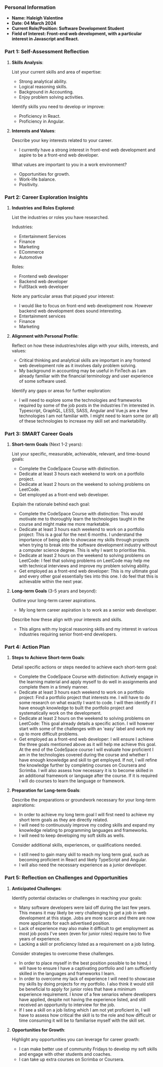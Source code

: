 
### Personal Information

- **Name:  Haleigh Valentine**
- **Date: 04 March 2024**
- **Current Role/Position: Software Development Student**
- **Field of Interest: Front-end web development, with a particular interest in Javascript and React.**

### Part 1: Self-Assessment Reflection

1. **Skills Analysis**:<br>

    List your current skills and area of expertise:
    
    - Strong analytical ability.
    - Logical reasoning skills.
    - Background in Accounting.
    - Enjoy problem solving activities.
    
    Identify skills you need to develop or improve:
    - Proficiency in React.
    - Proficiency in Angular.

3. **Interests and Values**:<br>

    Describe your key interests related to your career.
   
    - I currently have a strong interest in front-end web development and aspire to be a front-end web developer.

    What values are important to you in a work environment?
   
    - Opportunities for growth.
    - Work-life balance.
    - Positivity.

### Part 2: Career Exploration Insights

1. **Industries and Roles Explored**:<br>

    List the industries or roles you have researched.<br>
    
    Industries:
    - Entertainment Services
    - Finance
    - Marketing
    - ECommerce
    - Automotive

    Roles:
    - Frontend web developer
    - Backend web developer
    - FullStack web developer
      
    Note any particular areas that piqued your interest:
   
    - I would like to focus on front-end web development now. However backend web development does sound interesting.
    - Entertainment services
    - Finance
    - Marketing
  
3. **Alignment with Personal Profile**:<br>

    Reflect on how these industries/roles align with your skills, interests, and values:
   
    - Critical thinking and analytical skills are important in any frontend web development role as it involves daily problem solving.
    - My background in accounting may be useful in FinTech as I am already familiar with the financial terminology and user experience of some software used.
      
    Identify any gaps or areas for further exploration:
   
    - I will need to explore some the technologies and frameworks required by some of the job posts in the industries I'm interested in. Typescript, GraphQL, LESS, SASS, Angular and Vue.js are a few technologies I am not familiar with. I might need to learn some (or all) of these technologies to increase my skill set and marketability.

### Part 3: SMART Career Goals

1. **Short-term Goals** (Next 1-2 years):

    List your specific, measurable, achievable, relevant, and time-bound goals:
   
    - Complete the CodeSpace Course with distinction.
    - Dedicate at least 3 hours each weekend to work on a portfolio project.
    - Dedicate at least 2 hours on the weekend to solving problems on LeetCode.
    - Get employed as a front-end web developer.
      
    Explain the rationale behind each goal:
   
    - Complete the CodeSpace Course with distinction: This would motivate me to thoroughly learn the technologies taught in the course and might make me more marketable.
    - Dedicate at least 3 hours each weekend to work on a portfolio project: This is a goal for the next 6 months. I understand the importance of being able to showcase my skills through projects when trying to break into the software development industry without a computer science degree. This is why I want to prioritise this.
    - Dedicate at least 2 hours on the weekend to solving problems on LeetCode: I feel that solving problems on LeetCode may help  me with technical interviews and improve my problem solving ability.
    - Get employed as a front-end web developer: This is my ultimate goal and every other goal essentially ties into this one. I do feel that this is achievable within the next year.

1. **Long-term Goals** (3-5 years and beyond):

    Outline your long-term career aspirations.
   
    - My long term career aspiration is to work as a senior web developer.

     Describe how these align with your interests and skills.
    
    - This aligns with my logical reasoning skills and my interest in various industries requiring senior front-end developers.

### Part 4: Action Plan

1. **Steps to Achieve Short-term Goals**:

    Detail specific actions or steps needed to achieve each short-term goal:
   
    - Complete the CodeSpace Course with distinction: Actively engage in the learning material and apply myself to do well in assignments and complete them in a timely manner.
    - Dedicate at least 3 hours each weekend to work on a portfolio project: Find a portfolio project that interests me. I will have to do some research on what exactly I want to code. I will then identify if I have enough knowledge to built the portfolio project  and systematically work on the development.
    - Dedicate at least 2 hours on the weekend to solving problems on LeetCode: This goal already details a specific action. I will however start with some of the challenges with an 'easy' label and work my up to more difficult problems.
    - Get employed as a front-end web developer: I will ensure I achieve the three goals mentioned above as it will help me achieve this goal. At the end of the CodeSpace course I will evaluate how proficient I am in the technologies covered during the course and whether I have enough knowledge and skill to get employed. If not, I will refine the knowledge further by completing courses on Coursera and Scrimba. I will also assess how necessary it is to become skilled in an additional framework or language after the course. If it is required I will do courses to learn the language or framework.
       
1. **Preparation for Long-term Goals**:
    
    Describe the preparations or groundwork necessary for your long-term aspirations:
   
    - In order to achieve my long term goal I will first need to achieve my short term goals as they are directly related.
    - I will need to continuously improve my coding skills and expand my knowledge relating to programming languages and frameworks.
    - I will need to keep developing my soft skills as wells.
  
    Consider additional skills, experiences, or qualifications needed.
    - I still need to gain many skill to reach my long term goal, such as becoming proficient in React and likely TypeScript and Angular.
    - I will also need the necessary experience as a junior developer.

### Part 5: Reflection on Challenges and Opportunities

1. **Anticipated Challenges**:
    
    Identify potential obstacles or challenges in reaching your goals:
   
    - Many software developers were laid off during the last few years. This means it may likely be very challenging to get a job in web development at this stage. Jobs are more scarce and there are now more applicants for each advertised position.
    - Lack of experience may also make it difficult to get employment as most job posts I've seen (even for junior roles) require two to five years of experience.
    - Lacking a skill or proficiency listed as a requirement on a job listing.
      
   Consider strategies to overcome these challenges.
    - In order to place myself in the best position possible to be hired, I will have to ensure I have a captivating portfolio and I am sufficiently skilled in the languages and frameworks I learn.
    - In order to overcome my lack of experience I will need to showcase my skills by doing projects for my portfolio. I also think it would still be beneficial to apply for junior roles that have a minimum experience requirement. I know of a few senarios where developers have applied, despite not having the experience listed, and still received an opportunity to interview for the job.
    - If I see a skill on a job listing which I am not yet proficient in, I will have to assess how critical the skill is to the role and how difficult or time consuming it will be to familiarise myself with the skill set.
      
3. **Opportunities for Growth**:
    
    Highlight any opportunities you can leverage for career growth:
   
    - I can make better use of community Fridays to develop my soft skills and engage with other students and coaches.
    - I can take up extra courses on Scrimba or Coursera.


